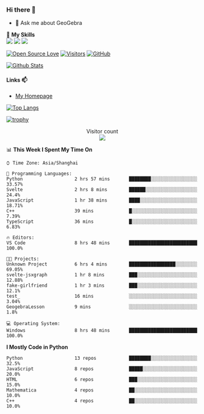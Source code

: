 ### Hi there 👋

<!--
**wuyudi/wuyudi** is a ✨ _special_ ✨ repository because its `README.md` (this file) appears on your GitHub profile.

Here are some ideas to get you started:

- 🔭 I’m currently working on ...
- 🌱 I’m currently learning ...
- 👯 I’m looking to collaborate on ...
- 🤔 I’m looking for help with ...

- 📫 How to reach me: ...
- 😄 Pronouns: ...
- ⚡ Fun fact: ...
-->

- 💬 Ask me about GeoGebra

🌟 **My Skills**  
![](https://img.shields.io/badge/-Python-3e74a2?style=flat-square&logo=Python&logoColor=fff)
![](https://img.shields.io/badge/-Mathematica-3e74a2?style=flat-square&logo=Wolfram&logoColor=fff)
![](https://img.shields.io/badge/-C%2B%2B-3e74a2?style=flat-square&logo=C%2B%2B&logoColor=fff)

[![Open Source Love](https://badges.frapsoft.com/os/v1/open-source.svg?v=103)](https://github.com/wuyudi/)
[![Visitors](https://visitor-badge.glitch.me/badge?page_id=wuyudi.wuyudi)](https://github.com/wuyudi/)
[![GitHub](https://img.shields.io/github/followers/wuyudi.svg?lable=GitHub&style=social)](https://github.com/wuyudi/)

[![Github Stats](https://github-readme-stats.vercel.app/api?username=wuyudi&show_icons=true)](https://github.com/wuyudi/)

#### Links 📫

* [My Homepage](https://wuyudi.github.io/blog/)

[![Top Langs](https://github-readme-stats.vercel.app/api/top-langs/?username=wuyudi&hide=HTML,jupyter%20notebook&layout=compact)](https://github.com/wuyudi/github-readme-stats)

[![trophy](https://github-profile-trophy.vercel.app/?username=wuyudi&theme=onedark)](https://github.com/ryo-ma/github-profile-trophy)

<p align="center"> 
  Visitor count<br>
  <img src="https://profile-counter.glitch.me/wuyudi/count.svg" />
</p>

<!--START_SECTION:waka-->
📊 **This Week I Spent My Time On** 

```text
⌚︎ Time Zone: Asia/Shanghai

💬 Programming Languages: 
Python                   2 hrs 57 mins       ████████░░░░░░░░░░░░░░░░░   33.57% 
Svelte                   2 hrs 8 mins        ██████░░░░░░░░░░░░░░░░░░░   24.4% 
JavaScript               1 hr 38 mins        ████░░░░░░░░░░░░░░░░░░░░░   18.71% 
C++                      39 mins             █░░░░░░░░░░░░░░░░░░░░░░░░   7.39% 
TypeScript               36 mins             █░░░░░░░░░░░░░░░░░░░░░░░░   6.83%

🔥 Editors: 
VS Code                  8 hrs 48 mins       █████████████████████████   100.0%

🐱‍💻 Projects: 
Unknown Project          6 hrs 4 mins        █████████████████░░░░░░░░   69.05% 
svelte-jsxgraph          1 hr 8 mins         ███░░░░░░░░░░░░░░░░░░░░░░   12.88% 
fake-girlfriend          1 hr 3 mins         ███░░░░░░░░░░░░░░░░░░░░░░   12.1% 
test_                    16 mins             ░░░░░░░░░░░░░░░░░░░░░░░░░   3.04% 
GeogebraLesson           9 mins              ░░░░░░░░░░░░░░░░░░░░░░░░░   1.8%

💻 Operating System: 
Windows                  8 hrs 48 mins       █████████████████████████   100.0%

```

**I Mostly Code in Python** 

```text
Python                   13 repos            ████████░░░░░░░░░░░░░░░░░   32.5% 
JavaScript               8 repos             █████░░░░░░░░░░░░░░░░░░░░   20.0% 
HTML                     6 repos             ███░░░░░░░░░░░░░░░░░░░░░░   15.0% 
Mathematica              4 repos             ██░░░░░░░░░░░░░░░░░░░░░░░   10.0% 
C++                      4 repos             ██░░░░░░░░░░░░░░░░░░░░░░░   10.0%

```



<!--END_SECTION:waka-->
